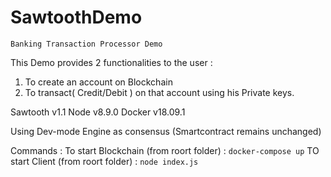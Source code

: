 # SawtoothDemo
`
Banking Transaction Processor Demo
`

This Demo provides 2 functionalities to the user :
1. To create an account on Blockchain
2. To transact( Credit/Debit ) on that account using his Private keys.

Sawtooth v1.1
Node v8.9.0
Docker v18.09.1

Using Dev-mode Engine as consensus (Smartcontract remains unchanged)

Commands :
To start Blockchain (from roort folder) : `docker-compose up`
TO start Client (from roort folder) : `node index.js` 
